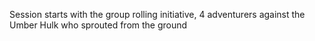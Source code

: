 

Session starts with the group rolling initiative, 4 adventurers against the Umber Hulk who sprouted from the ground
